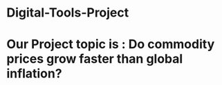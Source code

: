# Digital-Tools-Project
# Our Project topic is : Do commodity prices grow faster than global inflation? 
